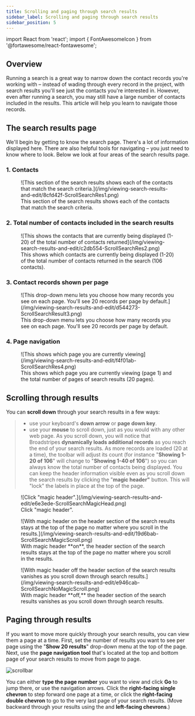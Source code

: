 ```yaml
---
title: Scrolling and paging through search results
sidebar_label: Scrolling and paging through search results
sidebar_position: 5
---
```

import React from 'react';
import { FontAwesomeIcon } from '@fortawesome/react-fontawesome';

## Overview

Running a search is a great way to narrow down the contact records you're working with – instead of wading through every record in the project, with search results you'll see just the contacts you're interested in.
However, even after running a search, you may still have a large number of contacts included in the results. This article will help you learn to navigate those records.

## The search results page

We'll begin by getting to know the search page. There's a lot of information displayed here. There are also helpful tools for navigating – you just need to know where to look. Below we look at four areas of the search results page.
### 1. Contacts

<figure>
![This section of the search results shows each of the contacts that match the search criteria.](/img/viewing-search-results-and-edit/8cfd42f-ScrollSearchRes1.png)
<figcaption>This section of the search results shows each of the contacts that match the search criteria.</figcaption>
</figure>

### 2. Total number of contacts included in the search results

<figure>
![This shows the contacts that are currently being displayed (1-20) of the total number of contacts returned](/img/viewing-search-results-and-edit/c2db554-ScrollSearchRes2.png)
<figcaption>This shows which contacts are currently being displayed (1-20) of the total number of contacts returned in the search (106 contacts).</figcaption>
</figure>

### 3. Contact records shown per page

<figure>
![This drop-down menu lets you choose how many records you see on each page. You'll see 20 records per page by default.](/img/viewing-search-results-and-edit/d544273-ScrollSearchResult3.png)
<figcaption>This drop-down menu lets you choose how many records you see on each page. You'll see 20 records per page by default.</figcaption>
</figure>

### 4. Page navigation

<figure>
![This shows which page you are currently viewing](/img/viewing-search-results-and-edit/f4f01ab-ScrollSearchRes4.png)
<figcaption>This shows which page you are currently viewing (page 1) and the total number of pages of search results (20 pages).</figcaption>
</figure>

## Scrolling through results

You can **scroll down** through your search results in a few ways:
> - use your keyboard's **down arrow** or **page down key**.
> - use your **mouse** to scroll down, just as you would with any other web page.
As you scroll down, you will notice that Broadstripes **dynamically loads additional records** as you reach the end of your search results. As more records are loaded (20 at a time), the toolbar will adjust its count (for instance "**Showing 1-20 of 106**" will change to "**Showing 1-40 of 106**") so you can always know the total number of contacts being displayed.
You can keep the header information visible even as you scroll down the search results by clicking the "**magic header"** button. This will "lock" the labels in place at the top of the page.

<figure>
![Click "magic header".](/img/viewing-search-results-and-edit/e6e3ede-ScrollSearchMagicHead.png)
<figcaption>Click "magic header".</figcaption>
</figure>

<figure>
![With magic header on the header section of the search results stays at the top of the page no matter where you scroll in the results.](/img/viewing-search-results-and-edit/19d6bab-ScrollSearchMagicScroll.png)
<figcaption>With magic header **on**, the header section of the search results stays at the top of the page no matter where you scroll in the results.</figcaption>
</figure>

<figure>
![With magic header off the header section of the search results vanishes as you scroll down through search results.](/img/viewing-search-results-and-edit/e946cab-ScrollSearchNoMagicScroll.png)
<figcaption>With magic header **off,** the header section of the search results vanishes as you scroll down through search results.</figcaption>
</figure>

## Paging through results

If you want to move more quickly through your search results, you can view them a page at a time. First, set the number of results you want to see per page using the "**Show 20 results**" drop-down menu at the top of the page.
Next, use the **page navigation tool** that's located at the top and bottom page of your search results to move from page to page.

![scrollbar](/img/viewing-search-results-and-edit/c9d7d84-ScrollSearchResultsPageNavTool.png)

You can either **type the page number** you want to view and click **Go** to jump there, or use the navigation arrows. Click the <FontAwesomeIcon icon="chevron-right" color="#71b4eb"/> **right-facing single chevron** to step forward one page at a time, or click the <FontAwesomeIcon icon="angle-double-right" color="#71b4eb"/> **right-facing double chevron** to go to the very last page of your search results. (Move backward through your results using the <FontAwesomeIcon icon="chevron-left" color="#71b4eb"/> and <FontAwesomeIcon icon="angle-double-left" color="#71b4eb"/> **left-facing chevrons**.)

